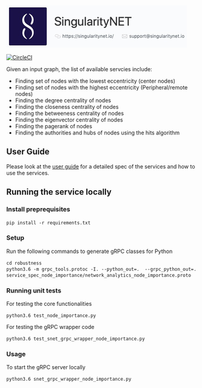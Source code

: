 [![SingnetLogo](docs/assets/singnet-logo.jpg?raw=true "SingularityNET")](https://singularitynet.io/)

[![CircleCI](https://circleci.com/gh/singnet/network-analytics-services.svg?style=svg)](https://circleci.com/gh/singnet/network-analytics-services)

Given an input graph, the list of available servcies include:

- Finding set of nodes with the lowest eccentricity (center nodes)
- Finding set of nodes with the highest eccentricity (Peripheral/remote nodes)
- Finding the degree centrality of nodes
- Finding the closeness centrality of nodes
- Finding the betweeness centrality of nodes
- Finding the eigenvector centrality of nodes
- Finding the pagerank of nodes
- Finding the authorities and hubs of nodes using the hits algorithm

## User Guide

Please look at the [user guide](docs/USERGUIDE.md) for a detailed spec of the services and how to use the services.

## Running the service locally

### Install preprequisites

```
pip install -r requirements.txt
```

### Setup

Run the following commands to generate gRPC classes for Python

```
cd robustness
python3.6 -m grpc_tools.protoc -I. --python_out=.  --grpc_python_out=. service_spec_node_importance/network_analytics_node_importance.proto
```

### Running unit tests

For testing the core functionalities

```
python3.6 test_node_importance.py
```

For testing the gRPC wrapper code

```
python3.6 test_snet_grpc_wrapper_node_importance.py
```

### Usage

To start the gRPC server locally

```
python3.6 snet_grpc_wrapper_node_importance.py
```
